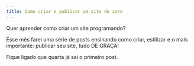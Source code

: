 ```yaml
---
title: Como criar e publicar um site do zero
---
```


Quer aprender como criar um site programando?

Esse mês farei uma série de posts ensinando como criar, estilizar e o mais importante: publicar seu site, tudo DE GRAÇA!

Fique ligado que quarta já sai o primeiro post.